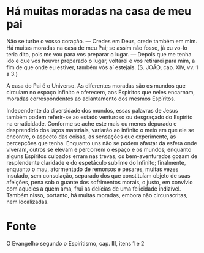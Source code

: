 # Há muitas moradas na casa de meu pai

Não se turbe o vosso coração. — Credes em Deus, crede também em mim. Há muitas moradas na casa de meu Pai; se assim não fosse, já eu vo-lo teria dito, pois me vou para vos preparar o lugar. — Depois que me tenha ido e que vos houver preparado o lugar, voltarei e vos retirarei para mim, a fim de que onde eu estiver, também vós aí estejais. (S. JOÃO, cap. XIV, vv. 1 a 3.)

A casa do Pai é o Universo. As diferentes moradas são os mundos que circulam no espaço infinito e oferecem, aos Espíritos que neles encarnam, moradas correspondentes ao adiantamento dos mesmos Espíritos.

Independente da diversidade dos mundos, essas palavras de Jesus também podem referir-se ao estado venturoso ou desgraçado do Espírito na erraticidade. Conforme se ache este mais ou menos depurado e desprendido dos laços materiais, variarão ao infinito o meio em que ele se encontre, o aspecto das coisas, as sensações que experimente, as percepções que tenha. Enquanto uns não se podem afastar da esfera onde viveram, outros se elevam e percorrem o espaço e os mundos; enquanto alguns Espíritos culpados erram nas trevas, os bem-aventurados gozam de resplendente claridade e do espetáculo sublime do Infinito; finalmente, enquanto o mau, atormentado de remorsos e pesares, muitas vezes insulado, sem consolação, separado dos que constituíam objeto de suas afeições, pena sob o guante dos sofrimentos morais, o justo, em convívio com aqueles a quem ama, frui as delícias de uma felicidade indizível. Também nisso, portanto, há muitas moradas, embora não circunscritas, nem localizadas.

# Fonte
O Evangelho segundo o Espiritismo, cap. III, itens 1 e 2
